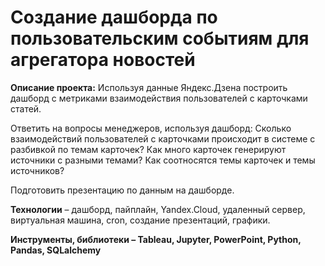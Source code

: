 # Создание дашборда по пользовательским событиям для агрегатора новостей

**Описание проекта:** Используя данные Яндекс.Дзена построить дашборд с метриками взаимодействия пользователей с карточками статей. 

Ответить на вопросы менеджеров, используя дашборд:
Сколько взаимодействий пользователей с карточками происходит в системе с разбивкой по темам карточек?
Как много карточек генерируют источники с разными темами?
Как соотносятся темы карточек и темы источников?

Подготовить презентацию по данным на дашборде.

**Технологии** – дашборд, пайплайн, Yandex.Cloud, удаленный сервер, виртуальная машина, cron, создание презентаций, графики.

**Инструменты, библиотеки – Tableau, Jupyter, PowerPoint, Python, Pandas, SQLalchemy**
